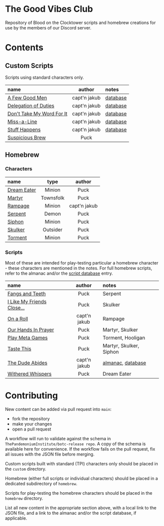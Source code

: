 # The Good Vibes Club

Repository of Blood on the Clocktower scripts and homebrew creations for use by the members of our Discord server.

# Contents

## Custom Scripts

Scripts using standard characters only.

| name | author | notes |
| :--- | :---: | :--- |
| [A Few Good Men](custom/A_Few_Good_Men.json) | capt'n jakub | [database](https://botcscripts.com/script/6761) |
| [Delegation of Duties](custom/Delegation_of_Duties.json) | capt'n jakub | [database](https://botcscripts.com/script/6763) |
| [Don't Take My Word For It](custom/Dont_Take_My_Word_For_It.json) | capt'n jakub | [database](https://botcscripts.com/script/6764) |
| [Miss-a-Line](custom/Miss-a-Line.json) | capt'n jakub | [database](https://botcscripts.com/script/6595) |
| [Stuff Happens](custom/Stuff_Happens.json) | capt'n jakub | [database](https://botcscripts.com/script/6765) |
| [Suspicious Brew](custom/Suspicious_Brew.json) | Puck | |


## Homebrew

### Characters

| name | type | author |
| :--- | :---: | :---: |
| [Dream Eater](homebrew/characters/dream_eater.json) | Minion | Puck |
| [Martyr](homebrew/characters/martyr.json) | Townsfolk | Puck |
| [Rampage](homebrew/characters/rampage.json) | Minion | capt'n jakub |
| [Serpent](homebrew/characters/serpent.json) | Demon | Puck |
| [Siphon](homebrew/characters/siphon.json) | Minion | Puck |
| [Skulker](homebrew/characters/skulker.json) | Outsider | Puck |
| [Torment](homebrew/characters/skulker.json) | Minion | Puck |

### Scripts

Most of these are intended for play-testing particular a homebrew character - these characters are mentioned in the notes. For full homebrew scripts, refer to the almanac and/or the [script database](https://botcscripts.com) entry.

| name | author | notes |
| :--- | :---: | :--- |
| [Fangs and Teeth](homebrew/Fangs_and_Teeth.json) | Puck | Serpent |
| [I Like My Friends Close...](homebrew/I_Like_My_Friends_Close.json) | Puck | Skulker |
| [On a Roll](homebrew/On_a_Roll.json) | capt'n jakub | Rampage |
| [Our Hands In Prayer](homebrew/Our_Hands_In_Prayer.json) | Puck | Martyr, Skulker |
| [Play Meta Games](homebrew/Play_Meta_Games.json) | Puck | Torment, Hooligan |
| [Taste This](homebrew/Taste_This.json) | Puck | Martyr, Skulker, Siphon |
| [The Dude Abides](homebrew/the_dude_abides/the_dude_abides.json) | capt'n jakub | [almanac](https://www.bloodstar.xyz/p/captn_jakub/thedudeabides/almanac.html), [database](https://botcscripts.com/script/6594) |
| [Withered Whispers](homebrew/Withered_Whispers.json) | Puck | Dream Eater |


# Contributing

New content can be added via pull request into `main`:
* fork the repository
* make your changes
* open a pull request

A workflow will run to validate against the schema in `ThePandemoniumInstitute/botc-release repo`. A copy of the schema is available here for convenience. If the workflow fails on the pull request, fix all issues with the JSON file before merging.

Custom scripts built with standard (TPI) characters only should be placed in the `custom` directory. 

Homebrew (either full scripts or individual characters) should be placed in a dedicated subdirectory of `homebrew`. 

Scripts for play-testing the homebrew characters should be placed in the `homebrew` directory.

List all new content in the appropriate section above, with a local link to the JSON file, and a link to the almanac and/or the script database, if applicable.